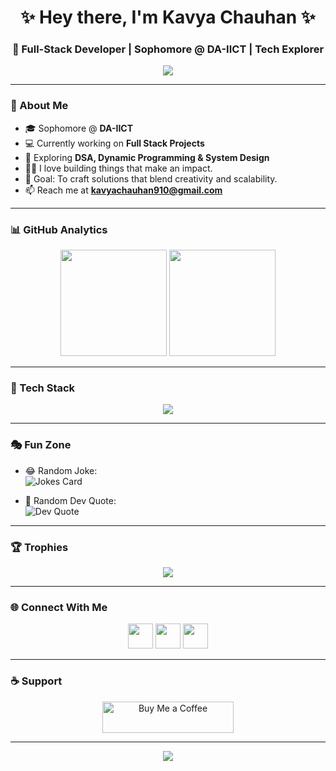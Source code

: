 <h1 align="center">✨ Hey there, I'm Kavya Chauhan ✨</h1>
<h3 align="center">🚀 Full-Stack Developer | Sophomore @ DA-IICT | Tech Explorer</h3>

<p align="center">
  <img src="https://capsule-render.vercel.app/api?type=waving&color=0:FF416C,100:FF4B2B&height=120&section=header"/>
</p>

---

### 🌟 About Me  
- 🎓 Sophomore @ **DA-IICT**  
- 💻 Currently working on **Full Stack Projects**  
- 🌱 Exploring **DSA, Dynamic Programming & System Design**  
- 🧑‍💻 I love building things that make an impact.  
- 🎯 Goal: To craft solutions that blend creativity and scalability.  
- 📫 Reach me at **kavyachauhan910@gmail.com**  

---

### 📊 GitHub Analytics  

<p align="center">
  <img src="https://github-readme-stats.vercel.app/api?username=kavya020805&show_icons=true&theme=radical&hide_border=true" height="170"/>
  <img src="https://github-readme-streak-stats.herokuapp.com/?user=kavya020805&theme=radical&hide_border=true" height="170"/>
</p>

---

### 🚀 Tech Stack  

<p align="center">
  <img src="https://skillicons.dev/icons?i=html,css,js,react,bootstrap,python,mysql,c,cpp,git,github,vscode&theme=light" />
</p>

---

### 🎭 Fun Zone  

- 😂 Random Joke:  
  ![Jokes Card](https://readme-jokes.vercel.app/api?theme=radical)

- 🔮 Random Dev Quote:  
  ![Dev Quote](https://quotes-github-readme.vercel.app/api?type=horizontal&theme=radical)

---

### 🏆 Trophies  

<p align="center">
  <img src="https://github-profile-trophy.vercel.app/?username=kavya020805&theme=dracula&no-frame=true&row=1&column=7" />
</p>

---

### 🌐 Connect With Me  

<p align="center">
  <a href="https://instagram.com/kavyachauhan_13" target="blank"><img src="https://skillicons.dev/icons?i=instagram" height="40" /></a>
  <a href="https://www.hackerrank.com/h202301116" target="blank"><img src="https://skillicons.dev/icons?i=hackerrank" height="40" /></a>
  <a href="mailto:kavyachauhan910@gmail.com" target="blank"><img src="https://skillicons.dev/icons?i=gmail" height="40" /></a>
</p>

---

### ☕ Support  

<p align="center">
  <a href="https://www.buymeacoffee.com/kavyachauhan13" target="_blank">
    <img src="https://cdn.buymeacoffee.com/buttons/v2/default-yellow.png" height="50" width="210" alt="Buy Me a Coffee"/>
  </a>
</p>

---

<p align="center">
  <img src="https://capsule-render.vercel.app/api?type=waving&color=0:FF416C,100:FF4B2B&height=120&section=footer"/>
</p>
